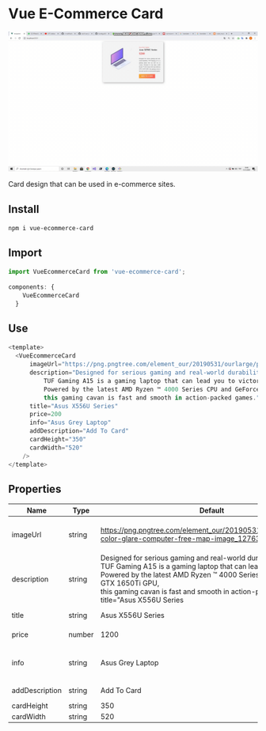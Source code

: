 # Vue E-Commerce Card

![alt text](card.gif)

Card design that can be used in e-commerce sites.


## Install

```
npm i vue-ecommerce-card
```


## Import

```javascript
import VueEcommerceCard from 'vue-ecommerce-card';
```

```javascript
components: {
    VueEcommerceCard
  }
```


## Use

```javascript
<template>
  <VueEcommerceCard 
      imageUrl="https://png.pngtree.com/element_our/20190531/ourlarge/pngtree-color-glare-computer-free-map-image_1276302.jpg"
      description="Designed for serious gaming and real-world durability, 
          TUF Gaming A15 is a gaming laptop that can lead you to victory. 
          Powered by the latest AMD Ryzen ™ 4000 Series CPU and GeForce GTX 1650Ti GPU, 
          this gaming cavan is fast and smooth in action-packed games."
      title="Asus X556U Series"
      price=200
      info="Asus Grey Laptop"
      addDescription="Add To Card"
      cardHeight="350"
      cardWidth="520"
    />
</template>
```

## Properties

| Name | Type | Default | Description |
| --- | --- | --- | --- |
| imageUrl | string | https://png.pngtree.com/element_our/20190531/ourlarge/pngtree-color-glare-computer-free-map-image_1276302.jpg | The url of the product must be added |
| description | string | Designed for serious gaming and real-world durability, <br/> TUF Gaming A15 is a gaming laptop that can lead you to victory. <br/> Powered by the latest AMD Ryzen ™ 4000 Series CPU and GeForce GTX 1650Ti GPU, <br/> this gaming cavan is fast and smooth in action-packed games." <br/> title="Asus X556U Series | product description |
| title | string | Asus X556U Series | product title |
| price | number | 1200 | product price |
| info | string | Asus Grey Laptop | basic information about the product |
| addDescription | string | Add To Card | button description |
| cardHeight | string | 350 | card height |
| cardWidth | string | 520 | card width |
